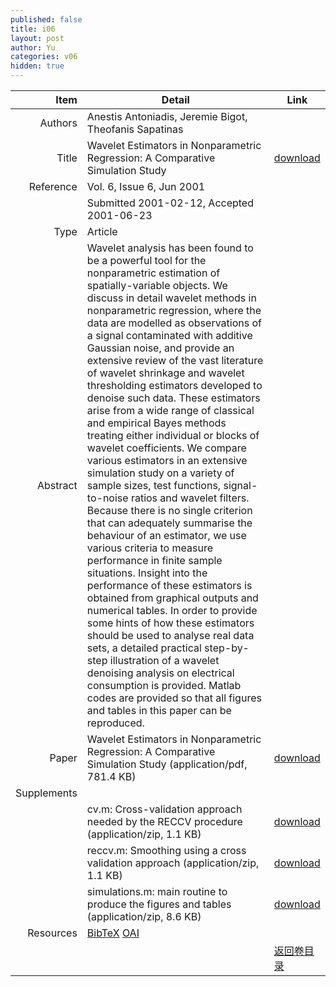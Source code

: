 ```yaml
---
published: false
title: i06
layout: post
author: Yu
categories: v06
hidden: true
---
```


| Item | Detail | Link |
|---:|---|---|
| Authors | Anestis Antoniadis, Jeremie Bigot, Theofanis Sapatinas| |
| Title |Wavelet Estimators in Nonparametric Regression: A Comparative Simulation Study | [download](http://www.jstatsoft.org/v06/i06/paper) |
| Reference |Vol. 6, Issue 6, Jun 2001 | |
| | Submitted 2001-02-12, Accepted 2001-06-23| | 
| Type | Article| |
| Abstract | Wavelet analysis has been found to be a powerful tool for the nonparametric estimation of spatially-variable objects. We discuss in detail wavelet methods in nonparametric regression, where the data are modelled as observations of a signal contaminated with additive Gaussian noise, and provide an extensive review of the vast literature of wavelet shrinkage and wavelet thresholding estimators developed to denoise such data. These estimators arise from a wide range of classical and empirical Bayes methods treating either individual or blocks of wavelet coefficients. We compare various estimators in an extensive simulation study on a variety of sample sizes, test functions, signal-to-noise ratios and wavelet filters. Because there is no single criterion that can adequately summarise the behaviour of an estimator, we use various criteria to measure performance in finite sample situations. Insight into the performance of these estimators is obtained from graphical outputs and numerical tables. In order to provide some hints of how these estimators should be used to analyse real data sets, a detailed practical step-by-step illustration of a wavelet denoising analysis on electrical consumption is provided. Matlab codes are provided so that all figures and tables in this paper can be reproduced.| |
| Paper | Wavelet Estimators in Nonparametric Regression: A Comparative Simulation Study  (application/pdf, 781.4 KB)| [download](http://www.jstatsoft.org/v06/i06/paper) |
| Supplements | | |
| |cv.m: Cross-validation approach needed by the RECCV procedure  (application/zip, 1.1 KB)|  [download](http://www.jstatsoft.org/v06/i06/supp/1) |
| |reccv.m: Smoothing using a cross validation approach  (application/zip, 1.1 KB)|  [download](http://www.jstatsoft.org/v06/i06/supp/2) |
| |simulations.m: main routine to produce the figures and tables  (application/zip, 8.6 KB)|  [download](http://www.jstatsoft.org/v06/i06/supp/3) |
| Resources | [BibTeX](http://www.jstatsoft.org/v06/i06/bibtex) [OAI](http://www.jstatsoft.org/oai?verb=GetRecord&identifier=oai.jstatsoft/v06/i06&prefix=oai_dc)| |
| |  | [返回卷目录]({{site.baseurl}}/volume/v06.html) |